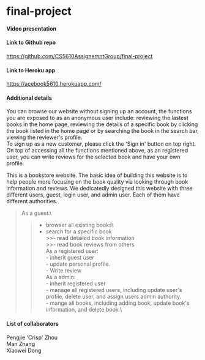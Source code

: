 # final-project

#### Video presentation

#### Link to Github repo 
https://github.com/CS5610AssignemntGroup/final-project

#### Link to Heroku app
https://acebook5610.herokuapp.com/

#### Additional details
You can browse our website without signing up an account, the functions you are exposed to as an anonymous user include: reviewing the lastest books in the home page, reviewing the details of a specific book by clicking the book listed in the home page or by searching the book in the search bar, viewing the reviewer's profile.<br>
To sign up as a new customer, please click the 'Sign in' button on top right. On top of accessing all the functions mentioned above, as an registered user, you can write reviews for the selected book and have your own profile.


This is a bookstore website. The basic idea of building this website is to help people more focusing on the book quality via looking through book information and reviews. We dedicatedly designed this website with three different users, guest, login user, and admin user. Each of them have different authorities.  

>As a guest:\
>> - browser all existing books\
>> - search for a specific book\
	>>- read detailed book information\
	>>- read book reviews from others\
>As a registered user:\
	- inherit guest user\
	- update personal profile. \
	- Write review\
>As a admin: \
	- inherit registered user\
	- manage all registered users, including update user's profile, delete user, and assign users admin authority.\
	- mange all books, including adding book, update book's information, and delete book.\


#### List of collaborators
Pengjie 'Crisp' Zhou <br>
Man Zhang <br>
Xiaowei Dong
